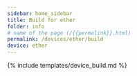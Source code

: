 ```yaml
---
sidebar: home_sidebar
title: Build for ether
folder: info
# name of the page (/{{permalink}}.html)
permalink: /devices/ether/build
device: ether
---
```

{% include templates/device_build.md %}
